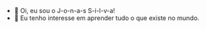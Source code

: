- 👋 Oi, eu sou o J-o-n-a-s S-i-l-v-a!
- 👀 Eu tenho interesse em aprender tudo o que existe no mundo.


<!---
J-o-n-a-s is a ✨ special ✨ repository because its `README.md` (this file) appears on your GitHub profile.
You can click the Preview link to take a look at your changes.
--->
